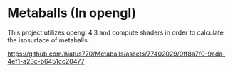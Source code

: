# Metaballs (In opengl) 
This project utilizes opengl 4.3 and compute shaders in order to calculate the isosurface of metaballs. 



https://github.com/hiatus770/Metaballs/assets/77402029/0ff8a7f0-9ada-4ef1-a23c-b6451cc20477

